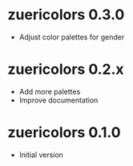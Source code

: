 # zuericolors 0.3.0

* Adjust color palettes for gender

# zuericolors 0.2.x

* Add more palettes
* Improve documentation

# zuericolors 0.1.0

* Initial version